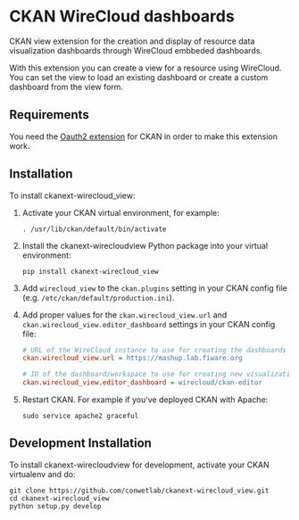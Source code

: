 # CKAN WireCloud dashboards

CKAN view extension for the creation and display of resource data visualization dashboards through WireCloud embbeded dashboards.

With this extension you can create a view for a resource using WireCloud. You can set the view to load an existing dashboard or
create a custom dashboard from the view form.


## Requirements

You need the [Oauth2 extension](https://github.com/conwetlab/ckanext-oauth2) for CKAN in order to make this extension work.


## Installation

To install ckanext-wirecloud_view:

1. Activate your CKAN virtual environment, for example:

    ```
    . /usr/lib/ckan/default/bin/activate
    ```

2. Install the ckanext-wirecloudview Python package into your virtual environment:

    ```
    pip install ckanext-wirecloud_view
    ```

3. Add `wirecloud_view` to the `ckan.plugins` setting in your CKAN
   config file (e.g. `/etc/ckan/default/production.ini`).

4. Add proper values for the `ckan.wirecloud_view.url` and
   `ckan.wirecloud_view.editor_dashboard` settings in your CKAN config file:

    ```ini
    # URL of the WireCloud instance to use for creating the dashboards
    ckan.wirecloud_view.url = https://mashup.lab.fiware.org

    # ID of the dashboard/workspace to use for creating new visualization dashboards
    ckan.wirecloud_view.editor_dashboard = wirecloud/ckan-editor
    ```

5. Restart CKAN. For example if you've deployed CKAN with Apache:

    ```
    sudo service apache2 graceful
    ```

## Development Installation

To install ckanext-wirecloudview for development, activate your CKAN virtualenv and
do:

```
git clone https://github.com/conwetlab/ckanext-wirecloud_view.git
cd ckanext-wirecloud_view
python setup.py develop
```
